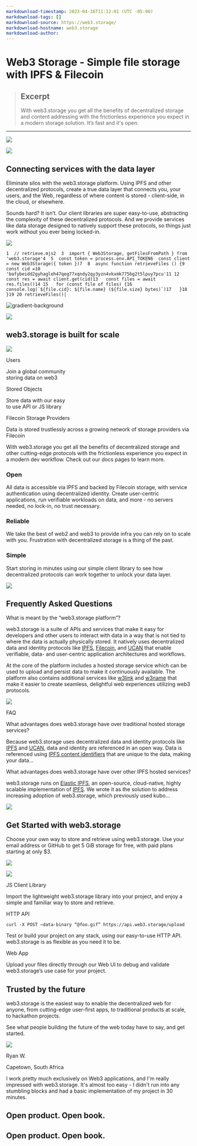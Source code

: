 ```yaml
---
markdownload-timestamp: 2023-04-16T11:12:01 (UTC -05:00)
markdownload-tags: []
markdownload-source: https://web3.storage/
markdownload-hostname: web3.storage
markdownload-author: 
---
```


# Web3 Storage - Simple file storage with IPFS & Filecoin

> ## Excerpt
> With web3.storage you get all the benefits of decentralized storage and content addressing with the frictionless experience you expect in a modern storage solution. It’s fast and it's open.

---
![][fig1]

![][fig2]

## Connecting services with the data layer

Eliminate silos with the web3.storage platform. Using IPFS and other decentralized protocols, create a true data layer that connects you, your users, and the Web, regardless of where content is stored - client-side, in the cloud, or elsewhere.

Sounds hard? It isn’t. Our client libraries are super easy-to-use, abstracting the complexity of these decentralized protocols. And we provide services like data storage designed to natively support these protocols, so things just work without you ever being locked-in.

![][fig3]

```
1  // retrieve.mjs2  3  import { Web3Storage, getFilesFromPath } from 'web3.storage'4  5  const token = process.env.API_TOKEN6  const client = new Web3Storage({ token })7  8  async function retrieveFiles () {9    const cid =10      'bafybeidd2gyhagleh47qeg77xqndy2qy3yzn4vkxmk775bg2t5lpuy7pcu'11 12   const res = await client.get(cid)13   const files = await res.files()14 15   for (const file of files) {16     console.log(`${file.cid}: ${file.name} (${file.size} bytes)`)17   }18 }19 20 retrieveFiles()|
```

![gradient-background][fig4]

![][fig5]

## web3.storage is built for scale

![][fig6]

Users

Join a global community  
storing data on web3

Stored Objects

Store data with our easy  
to use API or JS library

Filecoin Storage Providers

Data is stored trustlessly across a growing network of storage providers via Filecoin

With web3.storage you get all the benefits of decentralized storage and other cutting-edge protocols with the frictionless experience you expect in a modern dev workflow. Check out our docs pages to learn more.

### Open

All data is accessible via IPFS and backed by Filecoin storage, with service authentication using decentralized identity. Create user-centric applications, run verifiable workloads on data, and more - no servers needed, no lock-in, no trust necessary.

### Reliable

We take the best of web2 and web3 to provide infra you can rely on to scale with you. Frustration with decentralized storage is a thing of the past.

### Simple

Start storing in minutes using our simple client library to see how decentralized protocols can work together to unlock your data layer.

![][fig7]

## Frequently Asked Questions

What is meant by the “web3.storage platform”?

web3.storage is a suite of APIs and services that make it easy for developers and other users to interact with data in a way that is not tied to where the data is actually physically stored. It natively uses decentralized data and identity protocols like [IPFS](https://ipfs.tech/), [Filecoin](https://filecoin.io/), and [UCAN](https://ucan.xyz/) that enable verifiable, data- and user-centric application architectures and workflows.

At the core of the platform includes a hosted storage service which can be used to upload and persist data to make it continuously available. The platform also contains additional services like [w3link](https://web3.storage/products/w3link/) and [w3name](https://web3.storage/products/w3name/) that make it easier to create seamless, delightful web experiences utilizing web3 protocols.

![][fig8]

FAQ

What advantages does web3.storage have over traditional hosted storage services?

Because web3.storage uses decentralized data and identity protocols like [IPFS](https://ipfs.tech/) and [UCAN](https://ucan.xyz/), data and identity are referenced in an open way. Data is referenced using [IPFS content identifiers](https://docs.ipfs.tech/concepts/content-addressing/) that are unique to the data, making your data...

What advantages does web3.storage have over other IPFS hosted services?

web3.storage runs on [Elastic IPFS](https://github.com/elastic-ipfs/elastic-ipfs), an open-source, cloud-native, highly scalable implementation of [IPFS](https://ipfs.tech/). We wrote it as the solution to address increasing adoption of web3.storage, which previously used kubo...

![][fig9]

## Get Started with web3.storage

Choose your own way to store and retrieve using web3.storage. Use your email address or GitHub to get 5 GiB storage for free, with paid plans starting at only $3.

![][fig10]

![][fig11]

JS Client Library

Import the lightweight web3.storage library into your project, and enjoy a simple and familiar way to store and retrieve.

HTTP API

`curl -X POST —data-binary “@foo.gif” https://api.web3.storage/upload`

Test or build your project on any stack, using our easy-to-use HTTP API. web3.storage is as flexible as you need it to be.

Web App

Upload your files directly through our Web UI to debug and validate web3.storage’s use case for your project.

## Trusted by the future

web3.storage is the easiest way to enable the decentralized web for anyone, from cutting-edge user-first apps, to traditional products at scale, to hackathon projects.

See what people building the future of the web today have to say, and get started.

![][fig12]

Ryan W.

Capetown, South Africa

I work pretty much exclusively on Web3 applications, and I'm really impressed with web3.storage. It's almost too easy - I didn't run into any stumbling blocks and had a basic implementation of my project in 30 minutes.

## Open product. Open book.

## Open product. Open book.

[fig1]: data:application/json;base64,eyJvayI6ZmFsc2UsImVycm9yIjp7ImNvZGUiOiJIVFRQX0VSUk9SIiwibWVzc2FnZSI6IkltYWdlIFVSTCBpcyBpbnZhbGlkOiBfbmV4dC9zdGF0aWMvbWVkaWEvY29pbC43NWZiNmZiNi5wbmcuIFRyeSBlaXRoZXIgYW4gYWJzb2x1dGUgb3IgYSByZWxhdGl2ZSB3aXRoIGEgdmFsaWQgcmVmZXJlciBVUkwuIEZvcm1hdDogaHR0cHM6Ly9pbWFnZXMud2ViMy5zdG9yYWdlLzxPUFRJT05TPi88U09VUkNFLUlNQUdFPi4ifX0=
[fig2]: data:application/json;base64,eyJvayI6ZmFsc2UsImVycm9yIjp7ImNvZGUiOiJIVFRQX0VSUk9SIiwibWVzc2FnZSI6IkltYWdlIFVSTCBpcyBpbnZhbGlkOiBfbmV4dC9zdGF0aWMvbWVkaWEvY3Jvc3MuOTRmOGZmOTAucG5nLiBUcnkgZWl0aGVyIGFuIGFic29sdXRlIG9yIGEgcmVsYXRpdmUgd2l0aCBhIHZhbGlkIHJlZmVyZXIgVVJMLiBGb3JtYXQ6IGh0dHBzOi8vaW1hZ2VzLndlYjMuc3RvcmFnZS88T1BUSU9OUz4vPFNPVVJDRS1JTUFHRT4uIn19
[fig3]: data:application/json;base64,eyJvayI6ZmFsc2UsImVycm9yIjp7ImNvZGUiOiJIVFRQX0VSUk9SIiwibWVzc2FnZSI6IkltYWdlIFVSTCBpcyBpbnZhbGlkOiBfbmV4dC9zdGF0aWMvbWVkaWEvaGVsaXguMjgzYTM5ZTkucG5nLiBUcnkgZWl0aGVyIGFuIGFic29sdXRlIG9yIGEgcmVsYXRpdmUgd2l0aCBhIHZhbGlkIHJlZmVyZXIgVVJMLiBGb3JtYXQ6IGh0dHBzOi8vaW1hZ2VzLndlYjMuc3RvcmFnZS88T1BUSU9OUz4vPFNPVVJDRS1JTUFHRT4uIn19
[fig4]: data:application/json;base64,eyJvayI6ZmFsc2UsImVycm9yIjp7ImNvZGUiOiJIVFRQX0VSUk9SIiwibWVzc2FnZSI6IkltYWdlIFVSTCBpcyBpbnZhbGlkOiBfbmV4dC9zdGF0aWMvbWVkaWEvaG9sb2dyYXBoaWMtYmFja2dyb3VuZC5lMmIzNjNkZi5wbmcuIFRyeSBlaXRoZXIgYW4gYWJzb2x1dGUgb3IgYSByZWxhdGl2ZSB3aXRoIGEgdmFsaWQgcmVmZXJlciBVUkwuIEZvcm1hdDogaHR0cHM6Ly9pbWFnZXMud2ViMy5zdG9yYWdlLzxPUFRJT05TPi88U09VUkNFLUlNQUdFPi4ifX0=
[fig5]: data:application/json;base64,eyJvayI6ZmFsc2UsImVycm9yIjp7ImNvZGUiOiJIVFRQX0VSUk9SIiwibWVzc2FnZSI6IkltYWdlIFVSTCBpcyBpbnZhbGlkOiBfbmV4dC9zdGF0aWMvbWVkaWEvY3Jvc3MuOTRmOGZmOTAucG5nLiBUcnkgZWl0aGVyIGFuIGFic29sdXRlIG9yIGEgcmVsYXRpdmUgd2l0aCBhIHZhbGlkIHJlZmVyZXIgVVJMLiBGb3JtYXQ6IGh0dHBzOi8vaW1hZ2VzLndlYjMuc3RvcmFnZS88T1BUSU9OUz4vPFNPVVJDRS1JTUFHRT4uIn19
[fig6]: data:application/json;base64,eyJvayI6ZmFsc2UsImVycm9yIjp7ImNvZGUiOiJIVFRQX0VSUk9SIiwibWVzc2FnZSI6IkltYWdlIFVSTCBpcyBpbnZhbGlkOiBfbmV4dC9zdGF0aWMvbWVkaWEvdHJpYW5nbGUuOGEwOTlhMTUucG5nLiBUcnkgZWl0aGVyIGFuIGFic29sdXRlIG9yIGEgcmVsYXRpdmUgd2l0aCBhIHZhbGlkIHJlZmVyZXIgVVJMLiBGb3JtYXQ6IGh0dHBzOi8vaW1hZ2VzLndlYjMuc3RvcmFnZS88T1BUSU9OUz4vPFNPVVJDRS1JTUFHRT4uIn19
[fig7]: data:application/json;base64,eyJvayI6ZmFsc2UsImVycm9yIjp7ImNvZGUiOiJIVFRQX0VSUk9SIiwibWVzc2FnZSI6IkltYWdlIFVSTCBpcyBpbnZhbGlkOiBfbmV4dC9zdGF0aWMvbWVkaWEvc3F1aWdnbGUuM2M1NWIzMWQucG5nLiBUcnkgZWl0aGVyIGFuIGFic29sdXRlIG9yIGEgcmVsYXRpdmUgd2l0aCBhIHZhbGlkIHJlZmVyZXIgVVJMLiBGb3JtYXQ6IGh0dHBzOi8vaW1hZ2VzLndlYjMuc3RvcmFnZS88T1BUSU9OUz4vPFNPVVJDRS1JTUFHRT4uIn19
[fig8]: data:application/json;base64,eyJvayI6ZmFsc2UsImVycm9yIjp7ImNvZGUiOiJIVFRQX0VSUk9SIiwibWVzc2FnZSI6IkltYWdlIFVSTCBpcyBpbnZhbGlkOiBpbWFnZXMvaW5kZXgvY2x1c3Rlci0xLnBuZy4gVHJ5IGVpdGhlciBhbiBhYnNvbHV0ZSBvciBhIHJlbGF0aXZlIHdpdGggYSB2YWxpZCByZWZlcmVyIFVSTC4gRm9ybWF0OiBodHRwczovL2ltYWdlcy53ZWIzLnN0b3JhZ2UvPE9QVElPTlM+LzxTT1VSQ0UtSU1BR0U+LiJ9fQ==
[fig9]: data:application/json;base64,eyJvayI6ZmFsc2UsImVycm9yIjp7ImNvZGUiOiJIVFRQX0VSUk9SIiwibWVzc2FnZSI6IkltYWdlIFVSTCBpcyBpbnZhbGlkOiBfbmV4dC9zdGF0aWMvbWVkaWEvY3Jvc3MuOTRmOGZmOTAucG5nLiBUcnkgZWl0aGVyIGFuIGFic29sdXRlIG9yIGEgcmVsYXRpdmUgd2l0aCBhIHZhbGlkIHJlZmVyZXIgVVJMLiBGb3JtYXQ6IGh0dHBzOi8vaW1hZ2VzLndlYjMuc3RvcmFnZS88T1BUSU9OUz4vPFNPVVJDRS1JTUFHRT4uIn19
[fig10]: data:application/json;base64,eyJvayI6ZmFsc2UsImVycm9yIjp7ImNvZGUiOiJIVFRQX0VSUk9SIiwibWVzc2FnZSI6IkltYWdlIFVSTCBpcyBpbnZhbGlkOiBpbWFnZXMvaW5kZXgvYXBwLXVpLXNjcmVlbnNob3QtZmlsZS1tYW5hZ2VyLnBuZy4gVHJ5IGVpdGhlciBhbiBhYnNvbHV0ZSBvciBhIHJlbGF0aXZlIHdpdGggYSB2YWxpZCByZWZlcmVyIFVSTC4gRm9ybWF0OiBodHRwczovL2ltYWdlcy53ZWIzLnN0b3JhZ2UvPE9QVElPTlM+LzxTT1VSQ0UtSU1BR0U+LiJ9fQ==
[fig11]: data:application/json;base64,eyJvayI6ZmFsc2UsImVycm9yIjp7ImNvZGUiOiJIVFRQX0VSUk9SIiwibWVzc2FnZSI6IkltYWdlIFVSTCBpcyBpbnZhbGlkOiBpbWFnZXMvaW5kZXgvYXBwLXVpLXNjcmVlbnNob3QtZmlsZS11cGxvYWQucG5nLiBUcnkgZWl0aGVyIGFuIGFic29sdXRlIG9yIGEgcmVsYXRpdmUgd2l0aCBhIHZhbGlkIHJlZmVyZXIgVVJMLiBGb3JtYXQ6IGh0dHBzOi8vaW1hZ2VzLndlYjMuc3RvcmFnZS88T1BUSU9OUz4vPFNPVVJDRS1JTUFHRT4uIn19
[fig12]: data:application/json;base64,eyJvayI6ZmFsc2UsImVycm9yIjp7ImNvZGUiOiJIVFRQX0VSUk9SIiwibWVzc2FnZSI6IkltYWdlIFVSTCBpcyBpbnZhbGlkOiBpbWFnZXMvaW5kZXgvdGVzdGltb25pYWwtcnlhbi13LmpwZy4gVHJ5IGVpdGhlciBhbiBhYnNvbHV0ZSBvciBhIHJlbGF0aXZlIHdpdGggYSB2YWxpZCByZWZlcmVyIFVSTC4gRm9ybWF0OiBodHRwczovL2ltYWdlcy53ZWIzLnN0b3JhZ2UvPE9QVElPTlM+LzxTT1VSQ0UtSU1BR0U+LiJ9fQ==
